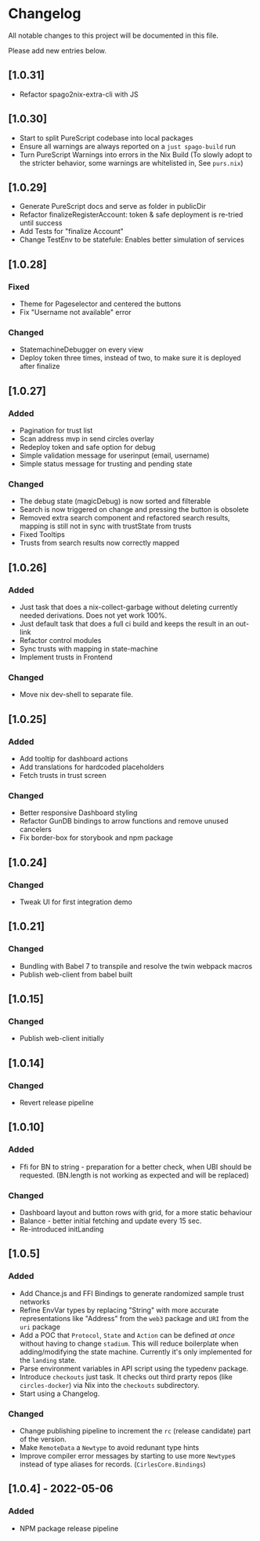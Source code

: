 # Changelog

All notable changes to this project will be documented in this file.

Please add new entries below.

## [1.0.31]

- Refactor spago2nix-extra-cli with JS

## [1.0.30]

- Start to split PureScript codebase into local packages
- Ensure all warnings are always reported on a `just spago-build` run
- Turn PureScript Warnings into errors in the Nix Build
  (To slowly adopt to the stricter behavior, some warnings are whitelisted in, See `purs.nix`)

## [1.0.29]

- Generate PureScript docs and serve as folder in publicDir
- Refactor finalizeRegisterAccount: token & safe deployment is re-tried until success
- Add Tests for "finalize Account"
- Change TestEnv to be statefule: Enables better simulation of services

## [1.0.28]

### Fixed

- Theme for Pageselector and centered the buttons
- Fix "Username not available" error

### Changed

- StatemachineDebugger on every view
- Deploy token three times, instead of two, to make sure it is deployed after finalize

## [1.0.27]

### Added

- Pagination for trust list
- Scan address mvp in send circles overlay
- Redeploy token and safe option for debug
- Simple validation message for userinput (email, username)
- Simple status message for trusting and pending state

### Changed

- The debug state (magicDebug) is now sorted and filterable
- Search is now triggered on change and pressing the button is obsolete
- Removed extra search component and refactored search results, mapping is still not in sync with trustState from trusts
- Fixed Tooltips
- Trusts from search results now correctly mapped

## [1.0.26]

### Added

- Just task that does a nix-collect-garbage without deleting currently needed derivations. Does not yet work 100%.
- Just default task that does a full ci build and keeps the result in an out-link
- Refactor control modules
- Sync trusts with mapping in state-machine
- Implement trusts in Frontend

### Changed

- Move nix dev-shell to separate file.

## [1.0.25]

### Added

- Add tooltip for dashboard actions
- Add translations for hardcoded placeholders
- Fetch trusts in trust screen

### Changed

- Better responsive Dashboard styling
- Refactor GunDB bindings to arrow functions and remove unused cancelers
- Fix border-box for storybook and npm package

## [1.0.24]

### Changed

- Tweak UI for first integration demo

## [1.0.21]

### Changed

- Bundling with Babel 7 to transpile and resolve the twin webpack macros
- Publish web-client from babel built

## [1.0.15]

### Changed

- Publish web-client initially

## [1.0.14]

### Changed

- Revert release pipeline

## [1.0.10]

### Added

- Ffi for BN to string - preparation for a better check, when UBI should be requested. (BN.length is not working as expected and will be replaced)

### Changed

- Dashboard layout and button rows with grid, for a more static behaviour
- Balance - better initial fetching and update every 15 sec.
- Re-introduced initLanding

## [1.0.5]

### Added

- Add Chance.js and FFI Bindings to generate randomized sample trust networks
- Refine EnvVar types by replacing "String" with more accurate representations like "Address" from the `web3` package and `URI` from the `uri` package
- Add a POC that `Protocol`, `State` and `Action` can be defined _at once_ without having to change `stadium`.
  This will reduce boilerplate when adding/modifying the state machine. Currently it's only implemented for the `landing` state.
- Parse environment variables in API script using the typedenv package.
- Introduce `checkouts` just task.
  It checks out third prarty repos (like `circles-docker`) via Nix into the `checkouts` subdirectory.
- Start using a Changelog.

### Changed

- Change publishing pipeline to increment the `rc` (release candidate) part of the version.
- Make `RemoteData` a `Newtype` to avoid redunant type hints
- Improve compiler error messages by starting to use more `Newtype`s instead of type aliases for records. (`CirlesCore.Bindings`)

## [1.0.4] - 2022-05-06

### Added

- NPM package release pipeline
